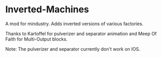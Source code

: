 # Inverted-Machines
A mod for mindustry. Adds inverted versions of various factories. 

Thanks to Kartoffel  for pulverizer and separator animation and Meep Of Faith for Multi-Output blocks.

Note: The pulverizer and separator currently don't work on IOS.

